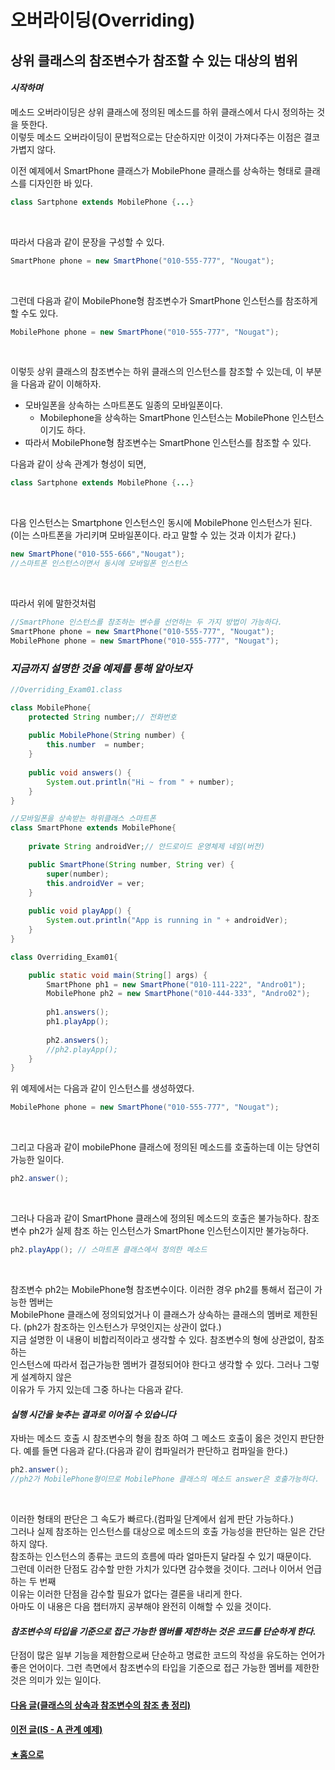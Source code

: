 # 오버라이딩(Overriding)
## 상위 클래스의 참조변수가 참조할 수 있는 대상의 범위

#### _시작하며_
메소드 오버라이딩은 상위 클래스에 정의된 메소드를 하위 클래스에서 다시 정의하는 것을 뜻한다.<br>
이렇듯 메소드 오버라이딩이 문법적으로는 단순하지만 이것이 가져다주는 이점은 결코 가볍지 않다.


이전 예제에서 SmartPhone 클래스가 MobilePhone 클래스를 상속하는 형태로 클래스를 디자인한 
바 있다.
```java
class Sartphone extends MobilePhone {...}
```
<br>

따라서 다음과 같이 문장을 구성할 수 있다.
```java
SmartPhone phone = new SmartPhone("010-555-777", "Nougat");
```
<br>

그런데 다음과 같이 MobilePhone형 참조변수가 SmartPhone 인스턴스를 참조하게 할 수도 있다.
```java
MobilePhone phone = new SmartPhone("010-555-777", "Nougat");
```
<br>

이렇듯 상위 클래스의 참조변수는 하위 클래스의 인스턴스를 참조할 수 있는데, 이 부분을 다음과 같이 이해하자.
- 모바일폰을 상속하는 스마트폰도 일종의 모바일폰이다.
    - Mobilephone을 상속하는 SmartPhone 인스턴스는 MobilePhone 인스턴스이기도 하다.
- 따라서 MobilePhone형 참조변수는 SmartPhone 인스턴스를 참조할 수 있다.

다음과 같이 상속 관계가 형성이 되면,
```java
class Sartphone extends MobilePhone {...}
```
<br>

다음 인스턴스는 Smartphone 인스턴스인 동시에 MobilePhone 인스턴스가 된다.<br>
(이는 스마트폰을 가리키며 모바일폰이다. 라고 말할 수 있는 것과 이치가 같다.)

```java
new SmartPhone("010-555-666","Nougat");
//스마트폰 인스턴스이면서 동시에 모바일폰 인스턴스
```
<br>

따라서 위에 말한것처럼
```java
//SmartPhone 인스턴스를 참조하는 변수를 선언하는 두 가지 방법이 가능하다.
SmartPhone phone = new SmartPhone("010-555-777", "Nougat");
MobilePhone phone = new SmartPhone("010-555-777", "Nougat");
```

### _지금까지 설명한 것을 예제를 통해 알아보자_
```java
//Overriding_Exam01.class 

class MobilePhone{
	protected String number;// 전화번호
	
	public MobilePhone(String number) {
		this.number  = number;
	}
	
	public void answers() {
		System.out.println("Hi ~ from " + number);
	}
}

//모바일폰을 상속받는 하위클래스 스마트폰
class SmartPhone extends MobilePhone{
	
	private String androidVer;// 안드로이드 운영체제 네임(버전)

	public SmartPhone(String number, String ver) {
		super(number);
		this.androidVer = ver;
	}
	
	public void playApp() {
		System.out.println("App is running in " + androidVer);
	}
}

class Overriding_Exam01{

    public static void main(String[] args) {
		SmartPhone ph1 = new SmartPhone("010-111-222", "Andro01");
		MobilePhone ph2 = new SmartPhone("010-444-333", "Andro02");
		
		ph1.answers();
		ph1.playApp();
		
		ph2.answers();
		//ph2.playApp();
	}
}

```

위 예제에서는 다음과 같이 인스턴스를 생성하였다.
```java
MobilePhone phone = new SmartPhone("010-555-777", "Nougat");
```
<br>

그리고 다음과 같이 mobilePhone 클래스에 정의된 메소드를 호출하는데 이는 당연히 가능한 일이다.
```java
ph2.answer();
```
<br>

그러나 다음과 같이 SmartPhone 클래스에 정의된 메소드의 호출은 불가능하다. 참조변수 ph2가 실제 참조
하는 인스턴스가 SmartPhone 인스턴스이지만 불가능하다.
```java
ph2.playApp(); // 스마트폰 클래스에서 정의한 메소드
```
<br>

참조변수 ph2는 MobilePhone형 참조변수이다. 이러한 경우 ph2를 통해서 접근이 가능한 멤버는<br>
MobilePhone 클래스에 정의되었거나 이 클래스가 상속하는 클래스의 멤버로 제한된다.
(ph2가 참조하는 인스턴스가 무엇인지는 상관이 없다.)<br>
지금 설명한 이 내용이 비합리적이라고 생각할 수 있다. 참조변수의 형에 상관없이, 참조하는<br>
인스턴스에 따라서 접근가능한 멤버가 결정되어야 한다고 생각할 수 있다. 그러나 그렇게 설계하지 않은<br>
이유가 두 가지 있는데 그중 하나는 다음과 같다.
<br>

#### _실행 시간을 늦추는 결과로 이어질 수 있습니다_

자바는 메소드 호출 시 참조변수의 형을 참조 하여 그 메소드 호출이 옳은 것인지 판단한다.
예를 들면 다음과 같다.(다음과 같이 컴파일러가 판단하고 컴파일을 한다.)

```java
ph2.answer();
//ph2가 MobilePhone형이므로 MobilePhone 클래스의 메소드 answer은 호출가능하다.
```
<br>

이러한 형태의 판단은 그 속도가 빠르다.(컴파일 단계에서 쉽게 판단 가능하다.)<br>
그러나 실제 참조하는 인스턴스를 대상으로 메소드의 호출 가능성을 판단하는 일은 간단하지 않다.<br>
참조하는 인스턴스의 종류는 코드의 흐름에 따라 얼마든지 달라질 수 있기 때문이다.<br>
그런데 이러한 단점도 감수할 만한 가치가 있다면 감수했을 것이다. 그러나 이어서 언급하는 두 번째<br>
이유는 이러한 단점을 감수할 필요가 없다는 결론을 내리게 한다.<br>
아마도 이 내용은 다음 챕터까지 공부해야 완전히 이해할 수 있을 것이다.

#### _참조변수의 타입을 기준으로 접근 가능한 멤버를 제한하는 것은 코드를 단순하게 한다._

단점이 많은 일부 기능을 제한함으로써 단순하고 명료한 코드의 작성을 유도하는 언어가 좋은 언어이다.
그런 측면에서 참조변수의 타입을 기준으로 접근 가능한 멤버를 제한한 것은 의미가 있는 일이다.
<br>

#### [다음 글(클래스의 상속과 참조변수의 참조 총 정리)]("")
#### [이전 글(IS - A 관계 예제)](https://github.com/gojaebeom/java_tutorial/blob/master/src/ch11_%EC%83%81%EC%86%8D/IS_A_%EC%98%88%EC%A0%9C.java)
#### [★홈으로](https://github.com/gojaebeom/java_tutorial)




